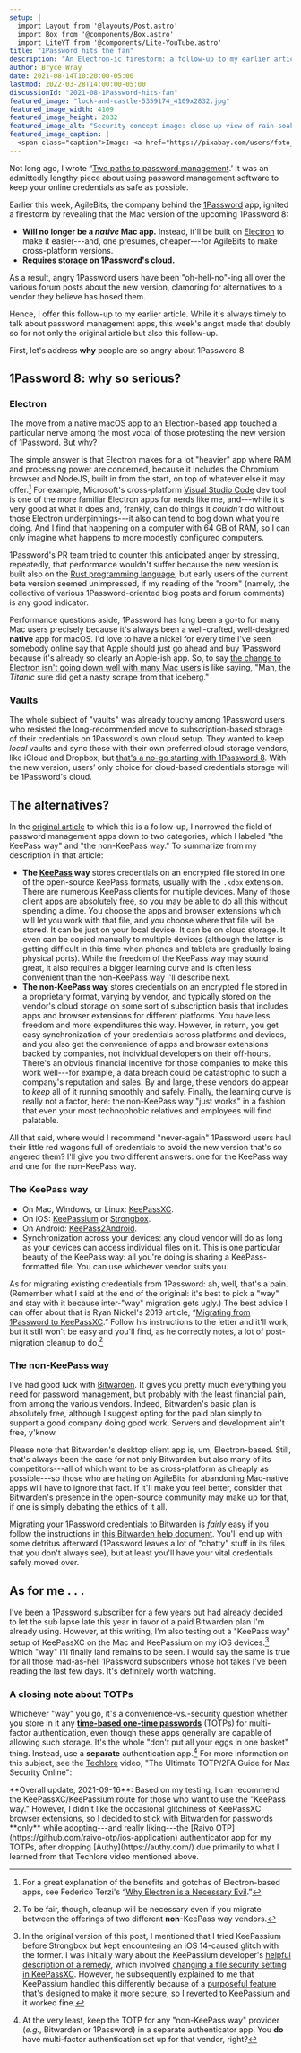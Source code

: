 ```yaml
---
setup: |
  import Layout from '@layouts/Post.astro'
  import Box from '@components/Box.astro'
  import LiteYT from '@components/Lite-YouTube.astro'
title: "1Password hits the fan"
description: "An Electron-ic firestorm: a follow-up to my earlier article about password management."
author: Bryce Wray
date: 2021-08-14T10:20:00-05:00
lastmod: 2022-03-28T14:00:00-05:00
discussionId: "2021-08-1Password-hits-fan"
featured_image: "lock-and-castle-5359174_4109x2832.jpg"
featured_image_width: 4109
featured_image_height: 2832
featured_image_alt: "Security concept image: close-up view of rain-soaked padlocked chain on an outer door"
featured_image_caption: |
  <span class="caption">Image: <a href="https://pixabay.com/users/foto_und_pinsel-6558995/?utm_source=link-attribution&amp;utm_medium=referral&amp;utm_campaign=image&amp;utm_content=5359174">Foto_und_Pinsel</a>; <a href="https://pixabay.com/?utm_source=link-attribution&amp;utm_medium=referral&amp;utm_campaign=image&amp;utm_content=5359174">Pixabay</a></span>
---
```


Not long ago, I wrote “[Two paths to password management](/posts/2021/06/two-paths-password-management/).’ It was an admittedly lengthy piece about using password management software to keep your online credentials as safe as possible.

Earlier this week, AgileBits, the company behind the [1Password](https://1password.com) app, ignited a firestorm by revealing that the Mac version of the upcoming 1Password 8:

- **Will no longer be a *native* Mac app.** Instead, it'll be built on [Electron](https://www.electronjs.org/) to make it easier---and, one presumes, cheaper---for AgileBits to make cross-platform versions.
- **Requires storage on 1Password's cloud.**

As a result, angry 1Password users have been "oh-hell-no"-ing all over the various forum posts about the new version, clamoring for alternatives to a vendor they believe has hosed them.

Hence, I offer this follow-up to my earlier article. While it's always timely to talk about password management apps, this week's angst made that doubly so for not only the original article but also this follow-up.

First, let's address **why** people are so angry about 1Password 8.

## 1Password 8: why so serious?

### Electron

The move from a native macOS app to an Electron-based app touched a particular nerve among the most vocal of those protesting the new version of 1Password. But why?

The simple answer is that Electron makes for a lot "heavier" app where RAM and processing power are concerned, because it includes the Chromium browser and NodeJS, built in from the start, on top of whatever else it may offer.[^Terzi] For example, Microsoft's cross-platform [Visual Studio Code](https://code.visualstudio.com) dev tool is one of the more familiar Electron apps for nerds like me, and---while it's very good at what it does and, frankly, can do things it *couldn't* do without those Electron underpinnings---it also can tend to bog down what you're doing. And I find that happening on a computer with 64 GB of RAM, so I can only imagine what happens to more modestly configured computers.

[^Terzi]: For a great explanation of the benefits and gotchas of Electron-based apps, see Federico Terzi's “[Why Electron is a Necessary Evil](https://federicoterzi.com/blog/why-electron-is-a-necessary-evil/).”

1Password's PR team tried to counter this anticipated anger by stressing, repeatedly, that performance wouldn't suffer because the new version is built also on the [Rust programming language](https://www.rust-lang.org/), but early users of the current beta version seemed unimpressed, if my reading of the "room" (namely, the collective of various 1Password-oriented blog posts and forum comments) is any good indicator.

Performance questions aside, 1Password has long been a go-to for many Mac users precisely because it's always been a well-crafted, well-designed **native** app for macOS. I'd love to have a nickel for every time I've seen somebody online say that Apple should just go ahead and buy 1Password because it's already so clearly an Apple-ish app. So, to say [the change to Electron isn't going down well with many Mac users](https://sixcolors.com/post/2021/08/not-important-enough-1password-abandons-its-native-mac-app/) is like saying, "Man, the *Titanic* sure did get a nasty scrape from that iceberg."

### Vaults

The whole subject of "vaults" was already touchy among 1Password users who resisted the long-recommended move to subscription-based storage of their credentials on 1Password's own cloud setup. They wanted to keep *local* vaults and sync those with their own preferred cloud storage vendors, like iCloud and Dropbox, but [that's a no-go starting with 1Password 8](https://www.cultofmac.com/749946/1password-upsets-fans/). With the new version, users’ only choice for cloud-based credentials storage will be 1Password's cloud.

## The alternatives?

In the [original article](/posts/2021/06/two-paths-password-management/) to which this is a follow-up, I narrowed the field of password management apps down to two categories, which I labeled "the KeePass way" and "the non-KeePass way." To summarize from my description in that article:

- **The [KeePass](https://keepass.info) way** stores credentials on an encrypted file stored in one of the open-source KeePass formats, usually with the `.kdbx` extension. There are numerous KeePass clients for multiple devices. Many of those client apps are absolutely free, so you may be able to do all this without spending a dime. You choose the apps and browser extensions which will let you work with that file, and you choose where that file will be stored. It can be just on your local device. It can be on cloud storage. It even can be copied manually to multiple devices (although the latter is getting difficult in this time when phones and tablets are gradually losing physical ports). While the freedom of the KeePass way may sound great, it also requires a bigger learning curve and is often less convenient than the non-KeePass way I'll describe next.
- **The non-KeePass way** stores credentials on an encrypted file stored in a proprietary format, varying by vendor, and typically stored on the vendor's cloud storage on some sort of subscription basis that includes apps and browser extensions for different platforms. You have less freedom and more expenditures this way. However, in return, you get easy synchronization of your credentials across platforms and devices, and you also get the convenience of apps and browser extensions backed by companies, not individual developers on their off-hours. There's an obvious financial incentive for those companies to make this work well---for example, a data breach could be catastrophic to such a company's reputation and sales. By and large, these vendors do appear to *keep* all of it running smoothly and safely. Finally, the learning curve is really not a factor, here: the non-KeePass way "just works" in a fashion that even your most technophobic relatives and employees will find palatable.

All that said, where would I recommend "never-again" 1Password users haul their little red wagons full of credentials to avoid the new version that's so angered them? I'll give you two different answers: one for the KeePass way and one for the non-KeePass way.

### The KeePass way

- On Mac, Windows, or Linux: [KeePassXC](https://keepassxc.org).
- On iOS: [KeePassium](https://keepassium.com) or [Strongbox](https://strongboxsafe.com).
- On Android: [KeePass2Android](https://github.com/PhilippC/keepass2android/).
- Synchronization across your devices: any cloud vendor will do as long as your devices can access individual files on it. This is one particular beauty of the KeePass way: all you're doing is sharing a KeePass-formatted file. You can use whichever vendor suits you.

As for migrating existing credentials from 1Password: ah, well, that's a pain. (Remember what I said at the end of the original: it's best to pick a "way" and stay with it because inter-"way" migration gets ugly.) The best advice I can offer about that is Ryan Nickel's 2019 article, “[Migrating from 1Password to KeePassXC](https://ryannickel.com/html/migrating_from_1password_to_keepassxc.html).” Follow his instructions to the letter and it'll work, but it still won't be easy and you'll find, as he correctly notes, a lot of post-migration cleanup to do.[^migration]

[^migration]: To be fair, though, cleanup will be necessary even if you migrate between the offerings of two different **non**-KeePass way vendors.

### The non-KeePass way

I've had good luck with [Bitwarden](https://bitwarden.com). It gives you pretty much everything you need for password management, but probably with the least financial pain, from among the various vendors. Indeed, Bitwarden's basic plan is absolutely free, although I suggest opting for the paid plan simply to support a good company doing good work. Servers and development ain't free, y'know.

Please note that Bitwarden's desktop client app is, um, Electron-based. Still, that's always been the case for not only Bitwarden but also many of its competitors---all of which want to be as cross-platform as cheaply as possible---so those who are hating on AgileBits for abandoning Mac-native apps will have to ignore that fact. If it'll make you feel better, consider that Bitwarden's presence in the open-source community may make up for that, if one is simply debating the ethics of it all.

Migrating your 1Password credentials to Bitwarden is *fairly* easy if you follow the instructions in [this Bitwarden help document](https://bitwarden.com/help/article/import-from-1password/). You'll end up with some detritus afterward (1Password leaves a lot of "chatty" stuff in its files that you don't always see), but at least you'll have your vital credentials safely moved over.

## As for me&nbsp;.&nbsp;.&nbsp;.

I've been a 1Password subscriber for a few years but had already decided to let the sub lapse late this year in favor of a paid Bitwarden plan I'm already using. However, at this writing, I'm also testing out a "KeePass way" setup of KeePassXC on the Mac and KeePassium on my iOS devices.[^KeePassium] Which "way" I'll finally land remains to be seen. I would say the same is true for all those mad-as-hell 1Password subscribers whose hot takes I've been reading the last few days. It's definitely worth watching.

[^KeePassium]: In the original version of this post, I mentioned that I tried KeePassium before Strongbox but kept encountering an iOS 14-caused glitch with the former. I was initially wary about the KeePassium developer's [helpful description of a remedy](https://keepassium.com/blog/2020/09/ios-14-file-doesnt-exist/), which involved [changing a file security setting in KeePassXC](https://www.reddit.com/r/KeePassium/comments/oicp1j/cannot_find_the_database_file_the_file_doesnt/h4ukrbk?utm_source=share&utm_medium=web2x&context=3). However, he subsequently explained to me that KeePassium handled this differently because of a [purposeful feature that's designed to make it more secure](https://keepassium.com/articles/cloud-sync-sandboxing/), so I reverted to KeePassium and it worked fine.

### A closing note about TOTPs

Whichever "way" you go, it's a convenience-vs.-security question whether you store in it any [**time-based one-time passwords**](https://en.wikipedia.org/wiki/Time-based_One-Time_Password) (TOTPs) for multi-factor authentication, even though these apps generally are capable of allowing such storage. It's the whole "don't put all your eggs in one basket" thing. Instead, use a **separate** authentication app.[^masterTOTP] For more information on this subject, see the [Techlore](https://techlore.tech) video, "The Ultimate TOTP/2FA Guide for Max Security Online":

<LiteYT
  videoTitle="The Ultimate TOTP/2FA Guide for Max Security Online"
  videoId="iXSyxm9jmmo"
/>

[^masterTOTP]: At the very least, keep the TOTP for any "non-KeePass way" provider (*e.g.*, Bitwarden or 1Password) in a separate authenticator app. You **do** have multi-factor authentication set up for that vendor, right?

<Box cssClass="yellowBox">
**Overall update, 2021-09-16**: Based on my testing, I can recommend the KeePassXC/KeePassium route for those who want to use the "KeePass way." However, I didn't like the occasional glitchiness of KeePassXC browser extensions, so I decided to stick with Bitwarden for passwords **only** while adopting---and really liking---the [Raivo OTP](https://github.com/raivo-otp/ios-application) authenticator app for my TOTPs, after dropping [Authy](https://authy.com/) due primarily to what I learned from that Techlore video mentioned above.
</Box>

